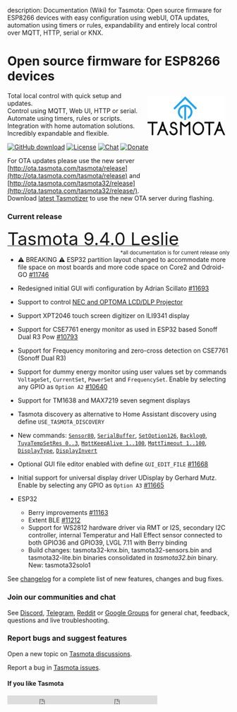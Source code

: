 description: Documentation (Wiki) for Tasmota: Open source firmware for ESP8266 devices with easy configuration using webUI, OTA updates, automation using timers or rules, expandability and entirely local control over MQTT, HTTP, serial or KNX.

# Open source firmware for ESP8266 devices

<img style="margin: 10px 10px; float:right; width:35%" src="_media/frontlogo.svg" alt="Tasmota Logo"></img>
Total local control with quick setup and updates.    
Control using MQTT, Web UI, HTTP or serial.    
Automate using timers, rules or scripts.    
Integration with home automation solutions.    
Incredibly expandable and flexible.     

[![GitHub download](https://img.shields.io/github/downloads/arendst/Tasmota/total.svg?style=flat-square&color=green)](https://github.com/arendst/Tasmota/releases/latest)
[![License](https://img.shields.io/github/license/arendst/Tasmota.svg?style=flat-square)](https://github.com/arendst/Tasmota/blob/development/LICENSE.txt)
[![Chat](https://img.shields.io/discord/479389167382691863.svg?style=flat-square&color=blueviolet)](https://discord.gg/Ks2Kzd4)
[![Donate](https://img.shields.io/badge/donate-PayPal-blue.svg?style=flat-square)](https://paypal.me/tasmota)


For OTA updates please use the new server [http://ota.tasmota.com/tasmota/release](http://ota.tasmota.com/tasmota/release) and [http://ota.tasmota.com/tasmota32/release](http://ota.tasmota.com/tasmota32/release/). <br>
Download [latest Tasmotizer](https://github.com/tasmota/tasmotizer/releases/) to use the new OTA server during flashing.

### Current release 
<a href="https://github.com/arendst/Tasmota/releases/tag/v9.4.0"><span style="font-size:40px;">Tasmota 9.4.0 Leslie</span></a><small><span style="float:right">\*all documentation is for current release only</small></span><br>


- :warning: BREAKING :warning: ESP32 partition layout changed to accommodate more file space on most boards and more code space on Core2 and Odroid-GO [#11746](https://github.com/arendst/Tasmota/issues/11746)

- Redesigned initial GUI wifi configuration by Adrian Scillato [#11693](https://github.com/arendst/Tasmota/issues/11693)
- Support to control [NEC and OPTOMA LCD/DLP Projector](Projector.md)
- Support XPT2046 touch screen digitizer on ILI9341 display 
- Support for CSE7761 energy monitor as used in ESP32 based Sonoff Dual R3 Pow [#10793](https://github.com/arendst/Tasmota/issues/10793)
- Support for Frequency monitoring and zero-cross detection on CSE7761 (Sonoff Dual R3)
- Support for dummy energy monitor using user values set by commands ``VoltageSet``, ``CurrentSet``, ``PowerSet`` and ``FrequencySet``. Enable by selecting any GPIO as ``Option A2`` [#10640](https://github.com/arendst/Tasmota/issues/10640)
- Support for TM1638 and MAX7219 seven segment displays 
- Tasmota discovery as alternative to Home Assistant discovery using define ``USE_TASMOTA_DISCOVERY``
- New commands: [`Sensor80`](Commands.md#sensor80), [`SerialBuffer`](Commands.md#serialbuffer), [`SetOption126`](Commands.md#setoption126), [`Backlog0`](Commands.md#backlog0), [`TuyaTempSetRes 0..3`](Commands.md#tuyatempsetres), [`MqttKeepAlive 1..100`](Commands.md#mqttkeepalive), [`MqttTimeout 1..100`](Commands.md#mqtttimeout), [`DisplayType`](Commands.md#displaytype), [`DisplayInvert`](Commands.md#displayinvert)
- Optional GUI file editor enabled with define ``GUI_EDIT_FILE`` [#11668](https://github.com/arendst/Tasmota/issues/11668)
- Initial support for universal display driver UDisplay by Gerhard Mutz. Enable by selecting any GPIO as ``Option A3`` [#11665](https://github.com/arendst/Tasmota/issues/11665)
- ESP32
    - Berry improvements [#11163](https://github.com/arendst/Tasmota/issues/11163)
    - Extent BLE [#11212](https://github.com/arendst/Tasmota/issues/11212)
    - Support for WS2812 hardware driver via RMT or I2S, secondary I2C controller, internal Temperatur and Hall Effect sensor connected to both GPIO36 and GPIO39, LVGL 7.11 with Berry binding
    - Build changes: tasmota32-knx.bin, tasmota32-sensors.bin and tasmota32-lite.bin binaries consolidated in *tasmota32.bin* binary. New: tasmota32solo1

See [changelog](https://github.com/arendst/Tasmota/blob/development/CHANGELOG.md) for a complete list of new features, changes and bug fixes.

### Join our communities and chat
See [Discord](https://discord.gg/Ks2Kzd4), [Telegram](https://t.me/tasmota), [Reddit](https://www.reddit.com/r/tasmota/) or [Google Groups](https://groups.google.com/d/forum/sonoffusers) for general chat, feedback, questions and live troubleshooting.

### Report bugs and suggest features
Open a new topic on [Tasmota discussions](https://github.com/arendst/Tasmota/discussions).

Report a bug in [Tasmota issues](https://github.com/arendst/Tasmota/issues).


#### If you like Tasmota
<iframe src="https://ghbtns.com/github-btn.html?user=arendst&repo=tasmota&type=star&count=true" frameborder="0" scrolling="0" width="170px" height="20px"></iframe><iframe src="https://ghbtns.com/github-btn.html?user=arendst&repo=tasmota&type=fork&count=true" frameborder="0" scrolling="0" width="170px" height="20px"></iframe> 
